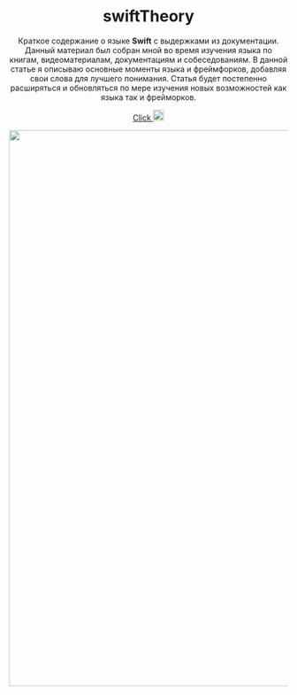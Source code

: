 <div align="center">
<h1>swiftTheory</h1>
  
Краткое содержание о языке <b>Swift</b> с выдержками из документации. Данный материал был собран мной во время изучения языка по книгам, видеоматериалам, документациям и собеседованиям. В данной статье я описываю основные моменты языка и фреймфорков, добавляя свои слова для лучшего понимания. Статья будет постепенно расширяться и обновляться по мере изучения новых возможностей как языка так и фрейморков.

[Click <img src="https://github.com/SP-XD/SP-XD/blob/main/images/hyperkitty.gif?raw=true" width="20" />](./Swift.md)

<img src="https://cdna.artstation.com/p/assets/images/images/060/460/880/original/pixel-jeff-chill-mario-2023-2.gif?1678633376" width="1005"/>
  
</div>





